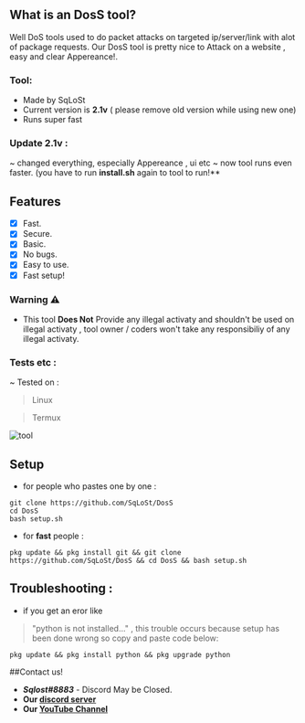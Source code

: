 ## What is an **DosS** tool?
Well DoS tools used to do packet attacks on targeted ip/server/link with alot of package requests.
Our DosS tool is pretty nice to Attack on a website , easy and clear Appereance!.

### Tool:
- Made by SqLoSt 
- Current version is **2.1v** 
( please remove old version while using new one)
- Runs super fast

### Update 2.1v :
~ changed everything, especially Appereance , ui etc 
~ now tool runs even faster.
(you have to run **install.sh** again to tool to run!**
## **Features**
- [x] Fast.
- [x] Secure.
- [x] Basic.
- [x] No bugs.
- [x] Easy to use.
- [x] Fast setup!

### Warning ⚠️
- This tool **Does Not** Provide any illegal activaty and shouldn't be used on illegal activaty , tool owner / coders won't take any responsibiliy of any illegal activaty.

### Tests etc :
~ Tested on :
  > Linux

  > Termux 

![tool](https://media.discordapp.net/attachments/1041365869701386361/1042080650007691304/IMG_20221115_171545.jpg)
## Setup
- for people who pastes one by one :
```
git clone https://github.com/SqLoSt/DosS
cd DosS
bash setup.sh
```
- for **fast** people :
```
pkg update && pkg install git && git clone https://github.com/SqLoSt/DosS && cd DosS && bash setup.sh
```
## Troubleshooting :
- if you get an eror like 
>  "python is not installed..." , this trouble occurs because setup has been done wrong so copy and paste code below:
```
pkg update && pkg install python && pkg upgrade python
```

##Contact us!
- ***Sqlost#8883*** - Discord May be  Closed.
- **Our [discord server](https://discord.gg/fXJgZVGbE6)**
- **Our [YouTube Channel](https://youtube.com/channel/UCPXh6NqhJZpl_2oSpatFOFw)**


